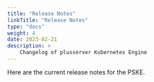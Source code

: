 ```yaml
---
title: "Release Notes"
linkTitle: "Release Notes"
type: "docs"
weight: 4
date: 2023-02-21
description: >
    Changelog of plusserver Kubernetes Engine
---
```


Here are the current release notes for the PSKE.